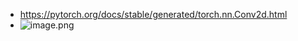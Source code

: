 - https://pytorch.org/docs/stable/generated/torch.nn.Conv2d.html
- ![image.png](../assets/image_1653462880777_0.png)